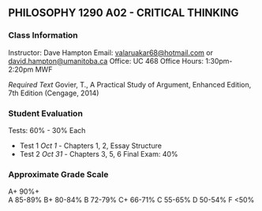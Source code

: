 ## PHILOSOPHY 1290 A02 - CRITICAL THINKING

### Class Information
Instructor: Dave Hampton
Email: valaruakar68@hotmail.com or david.hampton@umanitoba.ca
Office: UC 468
Office Hours: 1:30pm-2:20pm MWF

*Required Text*
Govier, T., A Practical Study of Argument, Enhanced Edition, 7th Edition (Cengage, 2014)

### Student Evaluation
Tests: 60% - 30% Each
- Test 1 *Oct 1* - Chapters 1, 2, Essay Structure
- Test 2 *Oct 31* - Chapters 3, 5, 6
Final Exam: 40%
### Approximate Grade Scale
A+ 90%+  
A    85-89%
B+  80-84%
B    72-79%
C+  66-71%
C    55-65%
D   50-54%
F    <50%


